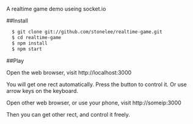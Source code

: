 A realtime game demo useing socket.io

##Install

```sh
  $ git clone git://github.com/stonelee/realtime-game.git
  $ cd realtime-game
  $ npm install
  $ npm start
```

##Play

Open the web browser, visit http://localhost:3000

You will get one rect automatically.
Press the button to control it.
Or use arrow keys on the keyboard.

Open other web browser, or use your phone, visit http://someip:3000

Then you can get other rect, and control it freely.
